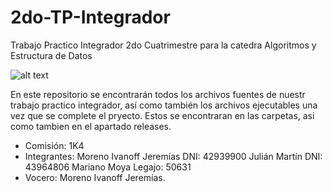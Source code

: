 # 2do-TP-Integrador
Trabajo Practico Integrador 2do Cuatrimestre para la catedra Algoritmos y Estructura de Datos

![alt text](https://i.imgur.com/1jMkd3T.png)

En este repositorio se encontrarán todos los archivos fuentes de nuestr trabajo practico integrador, así como también los archivos ejecutables una vez que se complete el pryecto.
Estos se encontraran en las carpetas, asi como tambien en el apartado releases.

- Comisión: 1K4
- Integrantes:
    Moreno Ivanoff Jeremías DNI: 42939900
    Julián Martín DNI: 43964806
    Mariano Moya Legajo: 50631
- Vocero: Moreno Ivanoff Jeremías.
